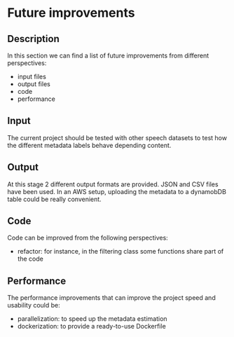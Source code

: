 # Future improvements

## Description

In this section we can find a list of future improvements from different perspectives:
- input files
- output files
- code
- performance

## Input

The current project should be tested with other speech datasets to test how the different metadata labels behave depending content. 

## Output

At this stage 2 different output formats are provided. JSON and CSV files have been used. In an AWS setup, uploading the metadata to a dynamobDB table could be really convenient.

## Code

Code can be improved from the following perspectives:
- refactor: for instance, in the filtering class some functions share part of the code

## Performance

The performance improvements that can improve the project speed and usability could be:
- parallelization: to speed up the metadata estimation
- dockerization: to provide a ready-to-use Dockerfile